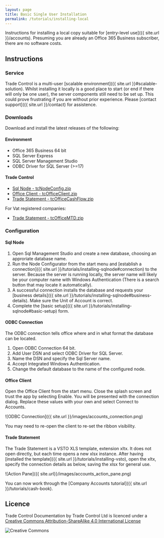 ```yaml
---
layout: page
title: Basic Single User Installation
permalink: /tutorials/installing-local
---
```


Instructions for installing a local copy suitable for [entry-level use]({{ site.url }}/accounts). Presuming you are already an Office 365 Business subscriber, there are no software costs.

## Instructions

### Service

Trade Control is a multi-user [scalable environment]({{ site.url }}#scalable-solution). Whilst installing it locally is a good place to start (or end if there will only be one user), the server components still need to be set up. This could prove frustrating if you are without prior experience. Please [contact support]({{ site.url }}/contact) for assistence.

### Downloads

Download and install the latest releases of the following:

#### Environment

- Office 365 Business 64 bit
- SQL Server Express
- SQL Server Management Studio
- ODBC Driver for SQL Server (>=17)

#### Trade Control

- [Sql Node - tcNodeConfig.zip](https://github.com/tradecontrol/sqlnode/releases)
- [Office Client - tcOfficeClient.zip](https://github.com/tradecontrol/office/releases)
- [Trade Statement - tcOfficeCashFlow.zip](https://github.com/tradecontrol/office/releases)

For Vat registered companies:

- [Trade Statement - tcOfficeMTD.zip](https://github.com/tradecontrol/office/releases)

### Configuration

#### Sql Node

1. Open Sql Management Studio and create a new database, choosing an approriate database name.
2. Run the Node Configurator from the start menu and [establish a connection]({{ site.url }}/tutorials/installing-sqlnode#connection) to the server. Because the server is running locally, the server name will likely be your computer name with Windows Authentication (There is a search button that may locate it automatically).
3. A successful connection installs the database and requests your [business details]({{ site.url }}/tutorials/installing-sqlnode#business-details). Make sure the Unit of Account is correct.
4. Complete the [basic setup]({{ site.url }}/tutorials/installing-sqlnode#basic-setup) form.  

#### ODBC Connection

The ODBC connection tells office where and in what format the database can be located.

1. Open ODBC Connection 64 bit.
2. Add User DSN and select ODBC Driver for SQL Server.
3. Name the DSN and specify the Sql Server name.
4. Accept Integrated Windows Authentication.
5. Change the default database to the name of the configured node.

#### Office Client

Open the Office Client from the start menu. Close the splash screen and trust the app by selecting Enable. You will be presented with the connection dialog. Replace these values with your own and select Connect to Accounts.

![ODBC Connection]({{ site.url }}/images/accounts_connection.png)

You may need to re-open the client to re-set the ribbon visibility. 

#### Trade Statement

The Trade Statement is a VSTO XLS template, extension xltx. It does not open directly, but each time opens a new xlsx instance. After having [installed the template]({{ site.url }}/tutorials/installing-vsto), open the xltx, specify the connection details as below, saving the xlsx for general use.

![Action Pane]({{ site.url}}/images/accounts_action_pane.png) 

You can now work through the [Company Accounts tutorial]({{ site.url }}/tutorials/cash-book).

## Licence

Trade Control Documentation by Trade Control Ltd is licenced under a [Creative Commons Attribution-ShareAlike 4.0 International License](http://creativecommons.org/licenses/by-sa/4.0/) 

![Creative Commons](https://i.creativecommons.org/l/by-sa/4.0/88x31.png) 



